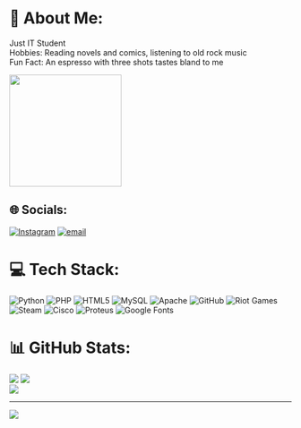 # 💫 About Me:
Just IT Student<br>Hobbies: Reading novels and comics, listening to old rock music<br>Fun Fact: An espresso with three shots tastes bland to me

<img src="https://user-images.githubusercontent.com/74038190/212746035-d5c61762-973c-44c0-aec7-887f3b7690e3.gif" width="200">

## 🌐 Socials:
[![Instagram](https://img.shields.io/badge/Instagram-%23E4405F.svg?logo=Instagram&logoColor=white)](https://instagram.com/_choiruu) [![email](https://img.shields.io/badge/Email-D14836?logo=gmail&logoColor=white)](mailto:yahyaacerio@gmail.com) 

# 💻 Tech Stack:
![Python](https://img.shields.io/badge/python-3670A0?style=for-the-badge&logo=python&logoColor=ffdd54) ![PHP](https://img.shields.io/badge/php-%23777BB4.svg?style=for-the-badge&logo=php&logoColor=white) ![HTML5](https://img.shields.io/badge/html5-%23E34F26.svg?style=for-the-badge&logo=html5&logoColor=white) ![MySQL](https://img.shields.io/badge/mysql-4479A1.svg?style=for-the-badge&logo=mysql&logoColor=white) ![Apache](https://img.shields.io/badge/apache-%23D42029.svg?style=for-the-badge&logo=apache&logoColor=white) ![GitHub](https://img.shields.io/badge/github-%23121011.svg?style=for-the-badge&logo=github&logoColor=white) ![Riot Games](https://img.shields.io/badge/riotgames-D32936.svg?style=for-the-badge&logo=riotgames&logoColor=white) ![Steam](https://img.shields.io/badge/steam-%23000000.svg?style=for-the-badge&logo=steam&logoColor=white) ![Cisco](https://img.shields.io/badge/cisco-%23049fd9.svg?style=for-the-badge&logo=cisco&logoColor=black) ![Proteus](https://img.shields.io/badge/Proteus-1C79B3.svg?style=for-the-badge&logo=Proteus&logoColor=white) ![Google Fonts](https://img.shields.io/badge/Google%20Fonts-4285F4.svg?style=for-the-badge&logo=Google-Fonts&logoColor=white)
# 📊 GitHub Stats:
![](https://github-readme-stats.vercel.app/api?username=YahyaShark&theme=gotham&hide_border=false&include_all_commits=false&count_private=false) ![](https://nirzak-streak-stats.vercel.app/?user=YahyaShark&theme=gotham&hide_border=false)<br/>
![](https://github-readme-stats.vercel.app/api/top-langs/?username=YahyaShark&theme=gotham&hide_border=false&include_all_commits=false&count_private=false&layout=compact)

---
[![](https://visitcount.itsvg.in/api?id=YahyaShark&icon=0&color=0)](https://visitcount.itsvg.in)

